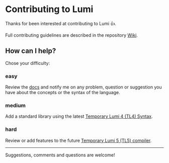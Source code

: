 # Contributing to Lumi

Thanks for been interested at contributing to Lumi :+1:.

Full contributing guidelines are described in the repository
[Wiki](https://github.com/meircif/lumi-lang/wiki).

## How can I help?
Chose your difficulty:
### easy
Review the [docs](http://lumi-lang.readthedocs.io/en/latest/) and notify me on
any problem, question or suggestion you have about the concepts or the syntax
of the language.
### medium
Add a standard library using the latest [Temporary Lumi 4 (TL4) Syntax](http://lumi-lang.readthedocs.io/en/latest/general-syntax.html).
### hard
Review or add features to the future [Temporary Lumi 5 (TL5) compiler](https://github.com/meircif/lumi-lang/wiki/TL5-Features).

---
Suggestions, comments and questions are welcome!
